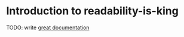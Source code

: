 # Introduction to readability-is-king

TODO: write [great documentation](http://jacobian.org/writing/what-to-write/)
